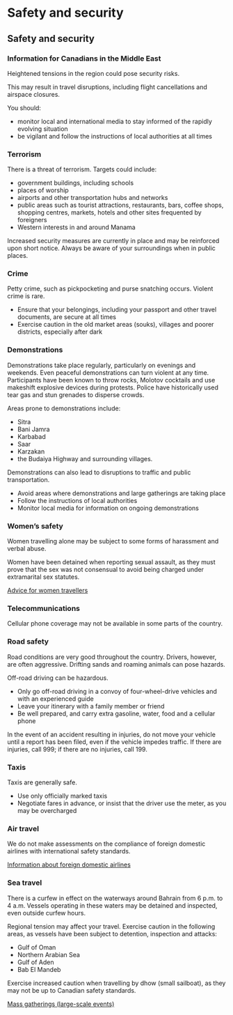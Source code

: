 # Safety and security

## Safety and security

### Information for Canadians in the Middle East

Heightened tensions in the region could pose security risks.

This may result in travel disruptions, including flight cancellations and airspace closures.

You should:

* monitor local and international media to stay informed of the rapidly evolving situation
* be vigilant and follow the instructions of local authorities at all times

### Terrorism

There is a threat of terrorism. Targets could include:

* government buildings, including schools
* places of worship
* airports and other transportation hubs and networks
* public areas such as tourist attractions, restaurants, bars, coffee shops, shopping centres, markets, hotels and other sites frequented by foreigners
* Western interests in and around Manama

Increased security measures are currently in place and may be reinforced upon short notice. Always be aware of your surroundings when in public places.

### Crime

Petty crime, such as pickpocketing and purse snatching occurs. Violent crime is rare.

* Ensure that your belongings, including your passport and other travel documents, are secure at all times
* Exercise caution in the old market areas (souks), villages and poorer districts, especially after dark

### Demonstrations

Demonstrations take place regularly, particularly on evenings and weekends. Even peaceful demonstrations can turn violent at any time. Participants have been known to throw rocks, Molotov cocktails and use makeshift explosive devices during protests. Police have historically used tear gas and stun grenades to disperse crowds.

Areas prone to demonstrations include:

* Sitra
* Bani Jamra
* Karbabad
* Saar
* Karzakan
* the Budaiya Highway and surrounding villages.

Demonstrations can also lead to disruptions to traffic and public transportation.

* Avoid areas where demonstrations and large gatherings are taking place
* Follow the instructions of local authorities
* Monitor local media for information on ongoing demonstrations

### Women’s safety

Women travelling alone may be subject to some forms of harassment and verbal abuse.

Women have been detained when reporting sexual assault, as they must prove that the sex was not consensual to avoid being charged under extramarital sex statutes.

[Advice for women travellers](https://travel.gc.ca/travelling/health-safety/advice-for-women-travellers "Advice for women travellers")

### Telecommunications

Cellular phone coverage may not be available in some parts of the country.

### Road safety

Road conditions are very good throughout the country. Drivers, however, are often aggressive. Drifting sands and roaming animals can pose hazards.

Off-road driving can be hazardous.

* Only go off-road driving in a convoy of four-wheel-drive vehicles and with an experienced guide
* Leave your itinerary with a family member or friend
* Be well prepared, and carry extra gasoline, water, food and a cellular phone

In the event of an accident resulting in injuries, do not move your vehicle until a report has been filed, even if the vehicle impedes traffic. If there are injuries, call 999; if there are no injuries, call 199.

### Taxis

Taxis are generally safe.

* Use only officially marked taxis
* Negotiate fares in advance, or insist that the driver use the meter, as you may be overcharged

### Air travel

We do not make assessments on the compliance of foreign domestic airlines with international safety standards.

[Information about foreign domestic airlines](https://travel.gc.ca/air/in-flight-safety#other)

### Sea travel

There is a curfew in effect on the waterways around Bahrain from 6 p.m. to 4 a.m. Vessels operating in these waters may be detained and inspected, even outside curfew hours.

Regional tension may affect your travel. Exercise caution in the following areas, as vessels have been subject to detention, inspection and attacks:

* Gulf of Oman
* Northern Arabian Sea
* Gulf of Aden
* Bab El Mandeb

Exercise increased caution when travelling by dhow (small sailboat), as they may not be up to Canadian safety standards.

[Mass gatherings (large-scale events)](https://travel.gc.ca/travelling/health-safety/mass-gatherings)